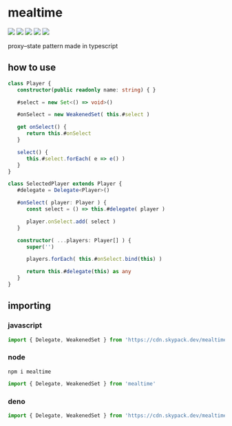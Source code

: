 # mealtime
[![](https://badgen.net/packagephobia/install/mealtime?icon=npm&label&color=black&scale=1.3)](https://www.npmjs.com/package/mealtime) [![](https://badgen.net/npm/types/tslib?icon=typescript&label&color=black&scale=1.3)](https://github.com/domrally/mealtime/blob/main/code/context.d.ts) [![](https://badgen.net/github/status/domrally/mealtime?icon=github&label&color=black&scale=1.3)](https://github.com/domrally/mealtime/actions) [![](https://badgen.net/badge/license/Fair?color=grey&scale=1.3)](https://github.com/domrally/mealtime/blob/main/LICENSE) [![](https://badgen.net/github/tag/domrally/mealtime?icon=git&label&color=grey&scale=1.3)](https://github.com/domrally/mealtime/releases)

proxy–state pattern made in typescript

## how to use
```ts
class Player {
   constructor(public readonly name: string) { }

   #select = new Set<() => void>()

   #onSelect = new WeakenedSet( this.#select )

   get onSelect() {
      return this.#onSelect
   }

   select() {
      this.#select.forEach( e => e() )
   }
}

class SelectedPlayer extends Player {
   #delegate = Delegate<Player>()

   #onSelect( player: Player ) {
      const select = () => this.#delegate( player )

      player.onSelect.add( select )
   }

   constructor( ...players: Player[] ) {
      super('')

      players.forEach( this.#onSelect.bind(this) )

      return this.#delegate(this) as any
   }
}

```
## importing
### javascript
```js
import { Delegate, WeakenedSet } from 'https://cdn.skypack.dev/mealtime?min'
```
### node
```
npm i mealtime
```
```js
import { Delegate, WeakenedSet } from 'mealtime'
```
### deno
```ts
import { Delegate, WeakenedSet } from 'https://cdn.skypack.dev/mealtime?dts'
```
